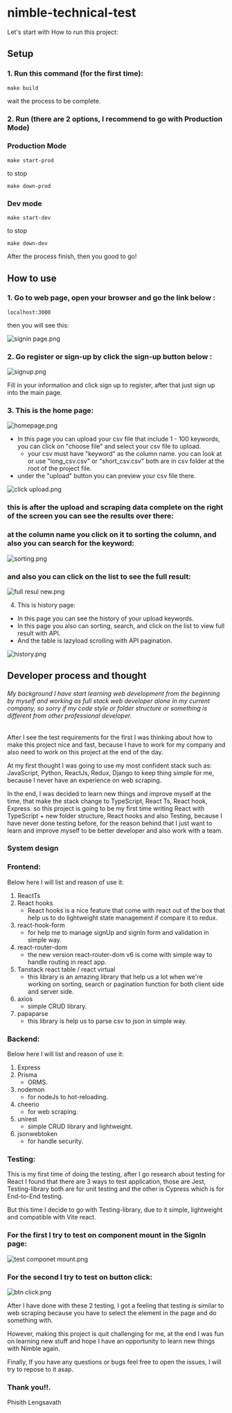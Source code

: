 # nimble-technical-test

Let's start with How to run this project:

## Setup

### 1. Run this command (for the first time):
```
make build
```
wait the process to be complete.

### 2. Run (there are 2 options, I recommend to go with Production Mode)

### Production Mode
```
make start-prod
```
to stop
```
make down-prod
```

### Dev mode

```
make start-dev
```
to stop
```
make down-dev
```

After the process finish, then you good to go!

## How to use

### 1. Go to web page, open your browser and go the link below :
```
localhost:3000
```
then you will see this:

![signin page.png](image%2Fsignin%20page.png)

### 2. Go register or sign-up by click the sign-up button below :

![signup.png](image%2Fsignup.png)

Fill in your information and click sign up to register, after that just sign up into the main page.

### 3. This is the home page:

![homepage.png](image%2Fhomepage.png)

* In this page you can upload your csv file that include 1 - 100 keywords, you can click on "choose file" and select your csv file to upload.
    - your csv must have "keyword" as the column name. you can look at or use "long_csv.csv" or "short_csv.csv" both are in csv folder at the root of the project file.
* under the "upload" button you can preview your csv file there.

![click upload.png](image%2Fclick%20upload.png)

### this is after the upload and scraping data complete on the right of the screen you can see the results over there:



### at the column name you click on it to sorting the column, and also you can search for the keyword:

![sorting.png](image%2Fsorting.png)

### and also you can click on the list to see the full result:

![full resul new.png](image%2Ffull%20resul%20new.png)

4. This is history page:

* In this page you can see the history of your upload keywords.
* In this page you also can sorting, search, and click on the list to view full result with API.
* And the table is lazyload scrolling with API pagination.

![history.png](image%2Fhistory.png)

## Developer process and thought

###### My background I have start learning web development from the beginning by myself and working as full stack web developer alone in my current company, so sorry if my code style or folder structure or something is different from other professional developer.

After I see the test requirements for the first I was thinking about how to make this project nice and fast,
because I have to work for my company and also need to work on this project at the end of the day.

At my first thought I was going to use my most confident stack such as: JavaScript, Python, ReactJs, Redux, Django to keep thing simple for me,
because I never have an experience on web scraping.

In the end, I was decided to learn new things and improve myself at the time, that make the stack change to TypeScript, React Ts, React hook, Express.
so this project is going to be my first time writing React with TypeScript + new folder structure, React hooks and also Testing, because I have never done testing before,
for the reason behind that I just want to learn and improve myself to be better developer and also work with a team.

### System design
### Frontend:
Below here I will list and reason of use it:

1. ReactTs
2. React hooks
   - React hooks is a nice feature that come with react out of the box that help us to do lightweight state management if compare it to redux. 
3. react-hook-form
   - for help me to manage signUp and signIn form and validation in simple way.
4. react-router-dom
   - the new version react-router-dom v6 is come with simple way to handle routing in react app.
5. Tanstack react table / react virtual
   - this library is an amazing library that help us a lot when we're working on sorting, search or pagination function for both client side and server side.
6. axios
   - simple CRUD library.
7. papaparse
   - this library is help us to parse csv to json in simple way.

### Backend:
Below here I will list and reason of use it:

1. Express
2. Prisma
   - ORMS.
3. nodemon
   - for nodeJs to hot-reloading.
4. cheerio
   - for web scraping.
5. unirest
   - simple CRUD library and lightweight.
6. jsonwebtoken
   - for handle security.

### Testing:

This is my first time of doing the testing, after I go research about testing for React I found that there are 3 ways to test application,
those are Jest, Testing-library both are for unit testing and the other is Cypress which is for End-to-End testing.

But this time I decide to go with Testing-library, due to it simple, lightweight and compatible with Vite react.

### For the first I try to test on component mount in the SignIn page:
![test componet mount.png](image%2Ftest%20componet%20mount.png)

### For the second I try to test on button click:
![btn click.png](image%2Fbtn%20click.png)

After I have done with these 2 testing, I got a feeling that testing is similar to web scraping because you have to select the element in the page and do something with.

However, making this project is quit challenging for me, at the end I was fun on learning new stuff and hope I have an opportunity to learn new things with Nimble again.

Finally, If you have any questions or bugs feel free to open the issues, I will try to repose to it asap.

### Thank you!!.
Phisith Lengsavath




